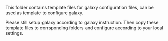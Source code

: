 This folder contains template files for galaxy configuration files, can be used as template 
to configure galaxy.

Please still setup galaxy according to galaxy instruction. Then copy these template files to
corrsponding folders and configure according to your local settings.

